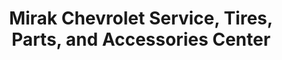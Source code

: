 ---
title: "Mirak Chevrolet Service, Tires, Parts, and Accessories Center"
url: /arlington/mirak-chevrolet-service-tires-parts-and-accessories-center/
shop: car repair
---